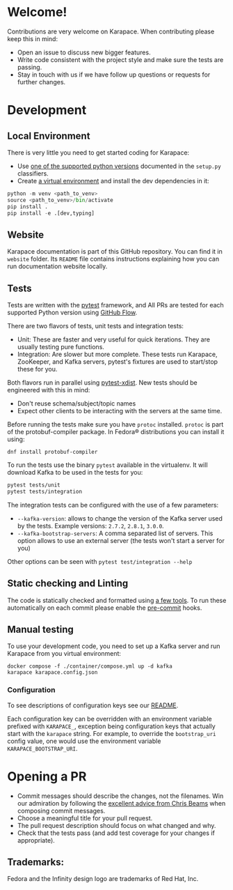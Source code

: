 # Welcome!

Contributions are very welcome on Karapace. When contributing please keep this in mind:

- Open an issue to discuss new bigger features.
- Write code consistent with the project style and make sure the tests are passing.
- Stay in touch with us if we have follow up questions or requests for further changes.

# Development

## Local Environment

There is very little you need to get started coding for Karapace:

- Use [one of the supported python versions](https://github.com/aiven/karapace/blob/master/setup.py)
  documented in the `setup.py` classifiers.
- Create [a virtual environment](https://docs.python.org/3/tutorial/venv.html) and install the dev dependencies in it:

```python
python -m venv <path_to_venv>
source <path_to_venv>/bin/activate
pip install .
pip install -e .[dev,typing]
```

## Website

Karapace documentation is part of this GitHub repository. You can find it in `website` folder. Its `README` file contains instructions explaining how you can run documentation website locally.

## Tests

Tests are written with the [pytest](https://docs.pytest.org/) framework, and All PRs are tested for
each supported Python version using [GitHub Flow](https://guides.github.com/introduction/flow/).

There are two flavors of tests, unit tests and integration tests:

- Unit: These are faster and very useful for quick iterations. They are usually testing pure
  functions.
- Integration: Are slower but more complete. These tests run Karapace, ZooKeeper, and Kafka servers,
  pytest's fixtures are used to start/stop these for you.

Both flavors run in parallel using [pytest-xdist](https://github.com/pytest-dev/pytest-xdist). New
tests should be engineered with this in mind:

- Don't reuse schema/subject/topic names
- Expect other clients to be interacting with the servers at the same time.

Before running the tests make sure you have `protoc` installed. `protoc` is part of the protobuf-compiler package.
In Fedora® distributions you can install it using:
```
dnf install protobuf-compiler
```

To run the tests use the binary `pytest` available in the virtualenv. It will download Kafka to be
used in the tests for you:

```sh
pytest tests/unit
pytest tests/integration
```

The integration tests can be configured with the use of a few parameters:

- `--kafka-version`: allows to change the version of the Kafka server used by the tests. Example
    versions: `2.7.2`, `2.8.1`, `3.0.0`.
- `--kafka-bootstrap-servers`: A comma separated list of servers. This option allows to use an
    external server (the tests won't start a server for you)

Other options can be seen with `pytest test/integration --help`

## Static checking and Linting

The code is statically checked and formatted using [a few tools][requirements-dev].
To run these automatically on each commit please enable the [pre-commit](https://pre-commit.com)
hooks.

[requirements-dev]: https://github.com/aiven/karapace/blob/master/requirements/requirements-dev.txt

## Manual testing

To use your development code, you need to set up a Kafka server and run Karapace from you
virtual environment:

```
docker compose -f ./container/compose.yml up -d kafka
karapace karapace.config.json
```

### Configuration

To see descriptions of configuration keys see our
[README](https://github.com/aiven/karapace#configuration-keys).

Each configuration key can be overridden with an environment variable prefixed with `KARAPACE_`,
exception being configuration keys that actually start with the `karapace` string. For example, to
override the `bootstrap_uri` config value, one would use the environment variable
`KARAPACE_BOOTSTRAP_URI`.

# Opening a PR

- Commit messages should describe the changes, not the filenames. Win our admiration by following
  the [excellent advice from Chris Beams](https://chris.beams.io/posts/git-commit/) when composing
  commit messages.
- Choose a meaningful title for your pull request.
- The pull request description should focus on what changed and why.
- Check that the tests pass (and add test coverage for your changes if appropriate).

## Trademarks:
Fedora and the Infinity design logo are trademarks of Red Hat, Inc.
